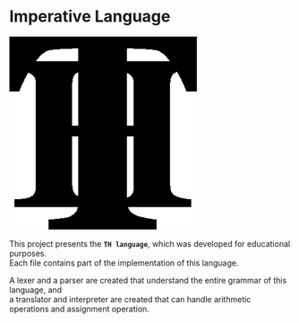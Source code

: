 # Imperative Language
![lang_icon.png](lang_icon.png)

This project presents the **`TH language`**, which was developed for educational purposes.  
Each file contains part of the implementation of this language.  

A lexer and a parser are created that understand the entire grammar of this language, and  
a translator and interpreter are created that can handle arithmetic operations and assignment operation.
